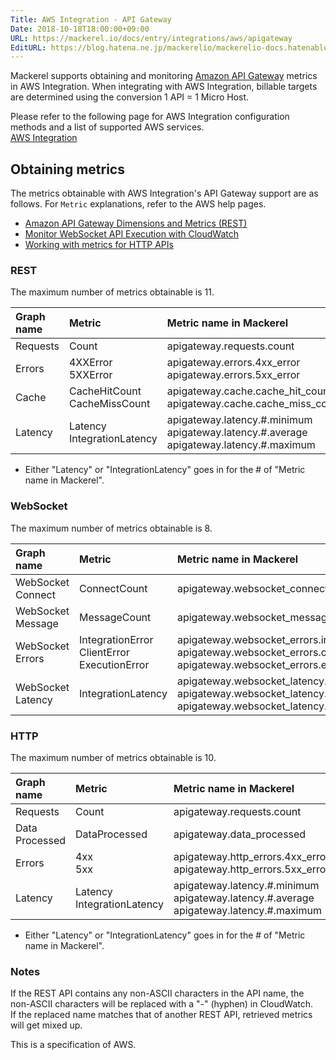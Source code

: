 ```yaml
---
Title: AWS Integration - API Gateway
Date: 2018-10-18T18:00:00+09:00
URL: https://mackerel.io/docs/entry/integrations/aws/apigateway
EditURL: https://blog.hatena.ne.jp/mackerelio/mackerelio-docs.hatenablog.mackerel.io/atom/entry/10257846132664956018
---
```


Mackerel supports obtaining and monitoring <a href="https://aws.amazon.com/api-gateway/" target="_blank">Amazon API Gateway</a> metrics in AWS Integration. When integrating with AWS Integration, billable targets are determined using the conversion 1 API = 1 Micro Host.

Please refer to the following page for AWS Integration configuration methods and a list of supported AWS services.<br>
<a href="https://mackerel.io/docs/entry/integrations/aws">AWS Integration</a>

## Obtaining metrics
The metrics obtainable with AWS Integration's API Gateway support are as follows. For `Metric` explanations, refer to the AWS help pages.

- <a href="https://docs.aws.amazon.com/apigateway/latest/developerguide/api-gateway-metrics-and-dimensions.html" target="_blank">Amazon API Gateway Dimensions and Metrics (REST)</a>
- <a href="https://docs.aws.amazon.com/apigateway/latest/developerguide/apigateway-websocket-api-logging.html" target="_blank">Monitor WebSocket API Execution with CloudWatch</a>
- <a href="https://docs.aws.amazon.com/apigateway/latest/developerguide/http-api-metrics.html" target="_blank">Working with metrics for HTTP APIs</a>

### REST

The maximum number of metrics obtainable is 11.

|Graph name|Metric|Metric name in Mackerel|Unit|Statistics|
|:--|:--|:--|:--|:--|
|Requests|Count|apigateway.requests.count|integer|Sum|
|Errors|4XXError<br>5XXError|apigateway.errors.4xx_error<br>apigateway.errors.5xx_error|integer|Sum|
|Cache|CacheHitCount<br>CacheMissCount|apigateway.cache.cache_hit_count<br>apigateway.cache.cache_miss_count|integer|Sum|
|Latency|Latency<br>IntegrationLatency|apigateway.latency.#.minimum<br>apigateway.latency.#.average<br>apigateway.latency.#.maximum|float|Minimum<br>Average<br>Maximum|

- Either "Latency" or "IntegrationLatency" goes in for the # of "Metric name in Mackerel".

### WebSocket

The maximum number of metrics obtainable is 8.

|Graph name|Metric|Metric name in Mackerel|Unit|Statistics|
|:--|:--|:--|:--|:--|
|WebSocket Connect|ConnectCount|apigateway.websocket_connect.count|integer|Sum|
|WebSocket Message|MessageCount|apigateway.websocket_message.count|integer|Sum|
|WebSocket Errors|IntegrationError<br>ClientError<br>ExecutionError|apigateway.websocket_errors.integration<br>apigateway.websocket_errors.client<br>apigateway.websocket_errors.execution|integer|Sum|
|WebSocket Latency|IntegrationLatency|apigateway.websocket_latency.minimum<br>apigateway.websocket_latency.average<br>apigateway.websocket_latency.maximum|float|Minimum<br>Average<br>Maximum|

### HTTP

The maximum number of metrics obtainable is 10.

|Graph name|Metric|Metric name in Mackerel|Unit|Statistics|
|:--|:--|:--|:--|:--|
|Requests|Count|apigateway.requests.count|integer|Sum|
|Data Processed|DataProcessed|apigateway.data_processed|bytes|Sum|
|Errors|4xx<br>5xx|apigateway.http_errors.4xx_error<br>apigateway.http_errors.5xx_error|integer|Sum|
|Latency|Latency<br>IntegrationLatency|apigateway.latency.#.minimum<br>apigateway.latency.#.average<br>apigateway.latency.#.maximum|float|Minimum<br>Average<br>Maximum|

- Either "Latency" or "IntegrationLatency" goes in for the # of "Metric name in Mackerel".

<h3 id="notice">Notes</h3>

If the REST API contains any non-ASCII characters in the API name, the non-ASCII characters will be replaced with a "-" (hyphen) in CloudWatch.<br>
If the replaced name matches that of another REST API, retrieved metrics will get mixed up.

This is a specification of AWS.
